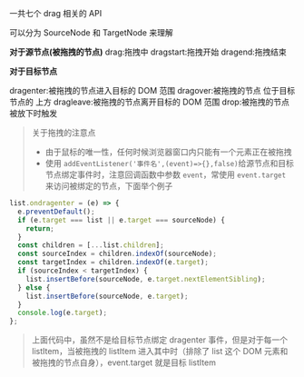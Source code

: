 一共七个 drag 相关的 API

可以分为 SourceNode 和 TargetNode 来理解

**对于源节点(被拖拽的节点)**
drag:拖拽中
dragstart:拖拽开始
dragend:拖拽结束

**对于目标节点**

dragenter:被拖拽的节点进入目标的 DOM 范围
dragover:被拖拽的节点 位于目标节点的 上方
dragleave:被拖拽的节点离开目标的 DOM 范围
drop:被拖拽的节点被放下时触发

> 关于拖拽的注意点
>
> - 由于鼠标的唯一性，任何时候浏览器窗口内只能有一个元素正在被拖拽
> - 使用 `addEventListener('事件名',(event)=>{},false)`给源节点和目标节点绑定事件时，注意回调函数中参数 `event`，常使用 `event.target` 来访问被绑定的节点，下面举个例子

```js
list.ondragenter = (e) => {
  e.preventDefault();
  if (e.target === list || e.target === sourceNode) {
    return;
  }
  const children = [...list.children];
  const sourceIndex = children.indexOf(sourceNode);
  const targetIndex = children.indexOf(e.target);
  if (sourceIndex < targetIndex) {
    list.insertBefore(sourceNode, e.target.nextElementSibling);
  } else {
    list.insertBefore(sourceNode, e.target);
  }
  console.log(e.target);
};
```

> 上面代码中，虽然不是给目标节点绑定 dragenter 事件，但是对于每一个 listItem，当被拖拽的 listItem 进入其中时（排除了 list 这个 DOM 元素和被拖拽的节点自身），event.target 就是目标 listItem
